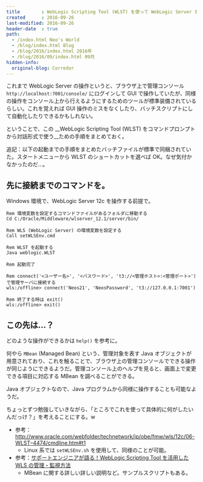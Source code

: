 ```yaml
---
title        : WebLogic Scripting Tool (WLST) を使って WebLogic Server をコンソールから操作する
created      : 2016-09-26
last-modified: 2016-09-26
header-date  : true
path:
  - /index.html Neo's World
  - /blog/index.html Blog
  - /blog/2016/index.html 2016年
  - /blog/2016/09/index.html 09月
hidden-info:
  original-blog: Corredor
---
```


これまで WebLogic Server の操作というと、ブラウザ上で管理コンソール `http://localhost:7001/console/` にログインして GUI で操作していたが、同様の操作をコンソール上から行えるようにするためのツールが標準装備されているらしい。これを覚えれば GUI 操作のミスをなくしたり、バッチスクリプトにして自動化したりできるかもしれない。

ということで、この __WebLogic Scripting Tool (WLST) をコマンドプロンプトから対話形式で使う__ための手順をまとめておく。

追記：以下の起動までの手順をまとめたバッチファイルが標準で同梱されていた。スタートメニューから WLST のショートカットを選べば OK。なぜ気付かなかったのだ…。

## 先に接続までのコマンドを。

Windows 環境で、WebLogic Server 12c を操作する前提で。

```dosbatch
Rem 環境変数を設定するコマンドファイルがあるフォルダに移動する
Cd C:/Oracle/Middleware/wlserver_12.1/server/bin/

Rem WLS (WebLogic Server) の環境変数を設定する
Call setWLSEnv.cmd

Rem WLST を起動する
Java weblogic.WLST

Rem 起動完了

Rem connect('<ユーザー名>', '<パスワード>', 't3://<管理ホスト>:<管理ポート>') で管理サーバに接続する
wls:/offline> connect('Neos21', 'NeosPassword', 't3://127.0.0.1:7001')

Rem 終了する時は exit()
wls:/offline> exit()
```

## この先は…？

どのような操作ができるかは `help()` を参考に。

何やら `MBean` (Managed Bean) という、管理対象を表す Java オブジェクトが用意されており、これを触ることで、ブラウザ上の管理コンソールでできる操作が同じようにできるようだ。管理コンソール上のヘルプを見ると、画面上で変更できる項目に対応する MBean を調べることができる。

Java オブジェクトなので、Java プログラムから同様に操作することも可能なようだ。

ちょっとずつ勉強していきながら、「ところでこれを使って具体的に何がしたいんだっけ？」を考えることにする。w

- 参考：<http://www.oracle.com/webfolder/technetwork/jp/obe/fmw/wls/12c/06-WLST–4474/cmdline.htm#t1>
  - Linux 系では `setWLSEnv.sh` を使用して、同様のことが可能。
- 参考：[サポートエンジニアが語る！WebLogic Scripting Tool を活用した WLS の管理・監視方法](http://www.oracle.com/technetwork/jp/ondemand/application-grid/c-4-wls-1484599-ja.pdf)
  - MBean に関する詳しい詳しい説明など。サンプルスクリプトもある。
